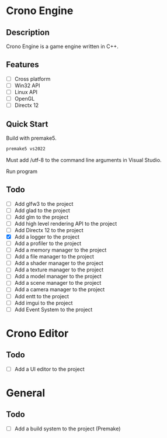 # Crono Engine

## Description

Crono Engine is a game engine written in C++.

## Features

- [ ] Cross platform
- [ ] Win32 API
- [ ] Linux API
- [ ] OpenGL
- [ ] Directx 12

## Quick Start

Build with premake5.
```bash
premake5 vs2022
```

Must add /utf-8 to the command line arguments in Visual Studio.

Run program

## Todo

- [ ] Add glfw3 to the project
- [ ] Add glad to the project
- [ ] Add glm to the project
- [ ] Add high level rendering API to the project
- [ ] Add Directx 12 to the project
- [x] Add a logger to the project
- [ ] Add a profiler to the project
- [ ] Add a memory manager to the project
- [ ] Add a file manager to the project
- [ ] Add a shader manager to the project
- [ ] Add a texture manager to the project
- [ ] Add a model manager to the project
- [ ] Add a scene manager to the project
- [ ] Add a camera manager to the project
- [ ] Add entt to the project
- [ ] Add imgui to the project
- [ ] Add Event System to the project

# Crono Editor

## Todo

- [ ] Add a UI editor to the project

# General

## Todo

- [ ] Add a build system to the project (Premake)